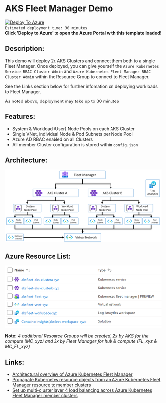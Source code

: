 # AKS Fleet Manager Demo

[![Deploy To Azure](https://aka.ms/deploytoazurebutton)](https://portal.azure.com/#create/Microsoft.Template/uri/https%3A%2F%2Fraw.githubusercontent.com%2FScottHolden%2FAzureGym%2Fmain%2FAKSFleet%2F_generated%2Fdeploy.json)  
`Estimated deployment time: 30 minutes`  
**Click 'Deploy to Azure' to open the Azure Portal with this template loaded!**

## Description:
This demo will deploy 2x AKS Clusters and connect them both to a single Fleet Manager. Once deployed, you can give yourself the `Azure Kubernetes Service RBAC Cluster Admin` and `Azure Kubernetes Fleet Manager RBAC Cluster Admin` within the Resource Group to connect to Fleet Manager.

See the Links section below for further infomation on deploying workloads to Fleet Manager.

As noted above, deployment may take up to 30 minutes

## Features:
- System & Workload (User) Node Pools on each AKS Cluster
- Single VNet, individual Node & Pod Subnets per Node Pool
- Azure AD RBAC enabled on all Clusters
- All member Cluster configuration is stored within `config.json`

## Architecture:

![Template Architecture](_media/architecture.png)

## Azure Resource List:

![Azure Resource List Post-Deployment](_media/resources.png)

**Note:** *4 additional Resource Groups will be created, 2x by AKS for the compute (MC_xyz) and 2x by Fleet Manager for hub & compute (FL_xyz & MC_FL_xyz)*

## Links:
- [Architectural overview of Azure Kubernetes Fleet Manager](https://learn.microsoft.com/en-us/azure/kubernetes-fleet/architectural-overview)
- [Propagate Kubernetes resource objects from an Azure Kubernetes Fleet Manager resource to member clusters](https://learn.microsoft.com/en-us/azure/kubernetes-fleet/configuration-propagation)
- [Set up multi-cluster layer 4 load balancing across Azure Kubernetes Fleet Manager member clusters](https://learn.microsoft.com/en-us/azure/kubernetes-fleet/l4-load-balancing)